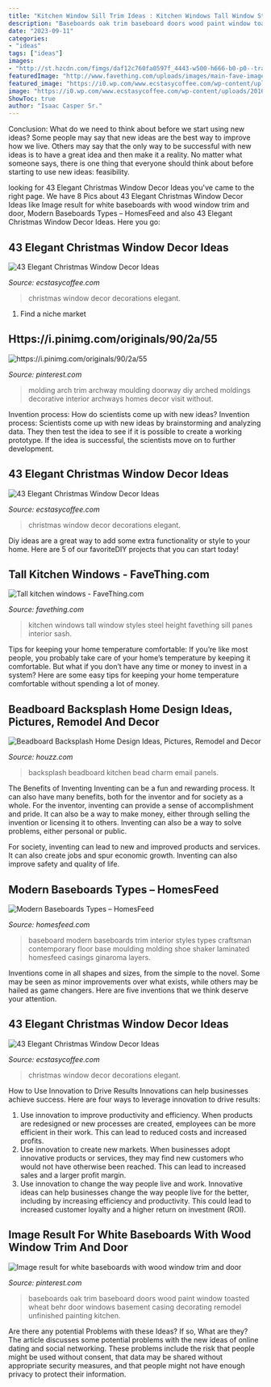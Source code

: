 ```yaml
---
title: "Kitchen Window Sill Trim Ideas : Kitchen Windows Tall Window Styles Steel Height Favething Sill Panes Interior Sash"
description: "Baseboards oak trim baseboard doors wood paint window toasted wheat behr door windows basement casing decorating remodel unfinished painting kitchen"
date: "2023-09-11"
categories:
- "ideas"
tags: ["ideas"]
images:
- "http://st.hzcdn.com/fimgs/daf12c760fa0597f_4443-w500-h666-b0-p0--traditional-kitchen.jpg"
featuredImage: "http://www.favething.com/uploads/images/main-fave-images/tall_kitchen_windows-1.jpg"
featured_image: "https://i0.wp.com/www.ecstasycoffee.com/wp-content/uploads/2016/10/Christmas-Window-Decorations-Ideas-10.jpg"
image: "https://i0.wp.com/www.ecstasycoffee.com/wp-content/uploads/2016/10/Christmas-Window-Decorations-Ideas-10.jpg"
ShowToc: true
author: "Isaac Casper Sr."
---
```



Conclusion: What do we need to think about before we start using new ideas?
Some people may say that new ideas are the best way to improve how we live. Others may say that the only way to be successful with new ideas is to have a great idea and then make it a reality. No matter what someone says, there is one thing that everyone should think about before starting to use new ideas: feasibility.

	

		
looking for 43 Elegant Christmas Window Decor Ideas you've came to the right page. We have 8 Pics about 43 Elegant Christmas Window Decor Ideas like Image result for white baseboards with wood window trim and door, Modern Baseboards Types – HomesFeed and also 43 Elegant Christmas Window Decor Ideas. Here you go:
		
    
## 43 Elegant Christmas Window Decor Ideas

<img loading=lazy src="https://i0.wp.com/www.ecstasycoffee.com/wp-content/uploads/2016/10/Christmas-Window-Decorations-Ideas-13.jpg" onerror="this.onerror=null;this.src='https://tse1.mm.bing.net/th?id=OIP.j0UA7c6rBaZDo4BUqm8d1gHaLH&amp;pid=15.1';" alt="43 Elegant Christmas Window Decor Ideas">

_Source: ecstasycoffee.com_

>christmas window decor decorations elegant. 

	

1. Find a niche market 

    
## Https://i.pinimg.com/originals/90/2a/55

<img loading=lazy src="https://i.pinimg.com/736x/cf/ea/c3/cfeac3b750710be6d4e2b20a0e6cab9b.jpg" onerror="this.onerror=null;this.src='https://tse2.mm.bing.net/th?id=OIP.7dFCzFD9-dKlKc0IrdN3RQHaLG&amp;pid=15.1';" alt="https://i.pinimg.com/originals/90/2a/55">

_Source: pinterest.com_

>molding arch trim archway moulding doorway diy arched moldings decorative interior archways homes decor visit without. 

	

Invention process: How do scientists come up with new ideas?
Invention process: Scientists come up with new ideas by brainstorming and analyzing data. They then test the idea to see if it is possible to create a working prototype. If the idea is successful, the scientists move on to further development.

    
## 43 Elegant Christmas Window Decor Ideas

<img loading=lazy src="https://i1.wp.com/www.ecstasycoffee.com/wp-content/uploads/2016/10/Christmas-Window-Decorations-Ideas-7.jpg" onerror="this.onerror=null;this.src='https://tse1.mm.bing.net/th?id=OIP.j12qQWUvM66CGY7a_Kl-NQHaKX&amp;pid=15.1';" alt="43 Elegant Christmas Window Decor Ideas">

_Source: ecstasycoffee.com_

>christmas window decor decorations elegant. 

	

Diy ideas are a great way to add some extra functionality or style to your home. Here are 5 of our favoriteDIY projects that you can start today!

    
## Tall Kitchen Windows - FaveThing.com

<img loading=lazy src="http://www.favething.com/uploads/images/main-fave-images/tall_kitchen_windows-1.jpg" onerror="this.onerror=null;this.src='https://tse3.mm.bing.net/th?id=OIP.mIXbHRWzQIYj8wNuTXgg0QAAAA&amp;pid=15.1';" alt="Tall kitchen windows - FaveThing.com">

_Source: favething.com_

>kitchen windows tall window styles steel height favething sill panes interior sash. 

	

Tips for keeping your home temperature comfortable:
If you’re like most people, you probably take care of your home’s temperature by keeping it comfortable. But what if you don’t have any time or money to invest in a system? Here are some easy tips for keeping your home temperature comfortable without spending a lot of money.

    
## Beadboard Backsplash Home Design Ideas, Pictures, Remodel And Decor

<img loading=lazy src="http://st.hzcdn.com/fimgs/daf12c760fa0597f_4443-w500-h666-b0-p0--traditional-kitchen.jpg" onerror="this.onerror=null;this.src='https://tse3.mm.bing.net/th?id=OIP.2euecLnaZGIovw1tCeqo_AHaJ3&amp;pid=15.1';" alt="Beadboard Backsplash Home Design Ideas, Pictures, Remodel and Decor">

_Source: houzz.com_

>backsplash beadboard kitchen bead charm email panels. 

	

The Benefits of Inventing
Inventing can be a fun and rewarding process. It can also have many benefits, both for the inventor and for society as a whole.
For the inventor, inventing can provide a sense of accomplishment and pride. It can also be a way to make money, either through selling the invention or licensing it to others. Inventing can also be a way to solve problems, either personal or public.

For society, inventing can lead to new and improved products and services. It can also create jobs and spur economic growth. Inventing can also improve safety and quality of life.

    
## Modern Baseboards Types – HomesFeed

<img loading=lazy src="https://homesfeed.com/wp-content/uploads/2015/06/four-layers-of-baseboard.jpg" onerror="this.onerror=null;this.src='https://tse3.mm.bing.net/th?id=OIP.-6tiSZB7uHhcHkFzqht47QHaEK&amp;pid=15.1';" alt="Modern Baseboards Types – HomesFeed">

_Source: homesfeed.com_

>baseboard modern baseboards trim interior styles types craftsman contemporary floor base moulding molding shoe shaker laminated homesfeed casings ginaroma layers. 

	

Inventions come in all shapes and sizes, from the simple to the novel. Some may be seen as minor improvements over what exists, while others may be hailed as game changers. Here are five inventions that we think deserve your attention.

    
## 43 Elegant Christmas Window Decor Ideas

<img loading=lazy src="https://i0.wp.com/www.ecstasycoffee.com/wp-content/uploads/2016/10/Christmas-Window-Decorations-Ideas-10.jpg" onerror="this.onerror=null;this.src='https://tse3.mm.bing.net/th?id=OIP.3D7_axj7SZlSIYt6HquwPgHaK6&amp;pid=15.1';" alt="43 Elegant Christmas Window Decor Ideas">

_Source: ecstasycoffee.com_

>christmas window decor decorations elegant. 

	

How to Use Innovation to Drive Results
Innovations can help businesses achieve success. Here are four ways to leverage innovation to drive results:
1. Use innovation to improve productivity and efficiency. When products are redesigned or new processes are created, employees can be more efficient in their work. This can lead to reduced costs and increased profits.
2. Use innovation to create new markets. When businesses adopt innovative products or services, they may find new customers who would not have otherwise been reached. This can lead to increased sales and a larger profit margin.
3. Use innovation to change the way people live and work. Innovative ideas can help businesses change the way people live for the better, including by increasing efficiency and productivity. This could lead to increased customer loyalty and a higher return on investment (ROI).

    
## Image Result For White Baseboards With Wood Window Trim And Door

<img loading=lazy src="https://i.pinimg.com/736x/18/2c/e7/182ce7ae5c6db9ec0c8e2671bb6cfa8f--white-baseboards-window-casing.jpg" onerror="this.onerror=null;this.src='https://tse1.mm.bing.net/th?id=OIP.TSSsggFQ8eq3EDhxefHHSAHaJ3&amp;pid=15.1';" alt="Image result for white baseboards with wood window trim and door">

_Source: pinterest.com_

>baseboards oak trim baseboard doors wood paint window toasted wheat behr door windows basement casing decorating remodel unfinished painting kitchen. 

	

Are there any potential Problems with these Ideas? If so, What are they?
The article discusses some potential problems with the new ideas of online dating and social networking. These problems include the risk that people might be used without consent, that data may be shared without appropriate security measures, and that people might not have enough privacy to protect their information.

